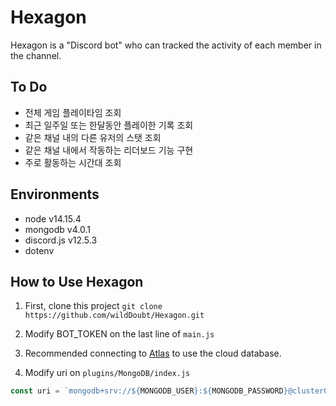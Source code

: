 # Hexagon

Hexagon is a "Discord bot" who can tracked the activity of each member in the channel.

## To Do

- 전체 게임 플레이타임 조회
- 최근 일주일 또는 한달동안 플레이한 기록 조회
- 같은 채널 내의 다른 유저의 스탯 조회
- 같은 채널 내에서 작동하는 리더보드 기능 구현
- 주로 활동하는 시간대 조회

## Environments

- node v14.15.4
- mongodb v4.0.1
- discord.js v12.5.3
- dotenv

## How to Use Hexagon

1. First, clone this project
   `git clone https://github.com/wildDoubt/Hexagon.git`
   
2. Modify BOT_TOKEN on the last line of `main.js`

3. Recommended connecting to [Atlas](https://www.mongodb.com/cloud/atlas) to use the cloud database.

4. Modify uri on `plugins/MongoDB/index.js`

```javascript
const uri = `mongodb+srv://${MONGODB_USER}:${MONGODB_PASSWORD}@cluster0.tywvp.mongodb.net/Cluster0?retryWrites=true&w=majority`;
```
